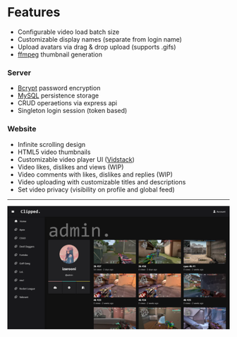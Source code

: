 # Features
- Configurable video load batch size
- Customizable display names (separate from login name)
- Upload avatars via drag & drop upload (supports .gifs)
- [ffmpeg](https://github.com/fluent-ffmpeg/node-fluent-ffmpeg) thumbnail generation

### Server
- [Bcrypt](https://github.com/kelektiv/node.bcrypt.js) password encryption
- [MySQL](https://github.com/mysql/mysql-connector-nodejs) persistence storage
- CRUD operaetions via express api
- Singleton login session (token based)

### Website
- Infinite scrolling design
- HTML5 video thumbnails
- Customizable video player UI ([Vidstack](https://www.vidstack.io/))
- Video likes, dislikes and views (WIP)
- Video comments with likes, dislikes and replies (WIP)
- Video uploading with customizable titles and descriptions
- Set video privacy (visibility on profile and global feed)

---

![website screenshot](/ss.png?raw=true)